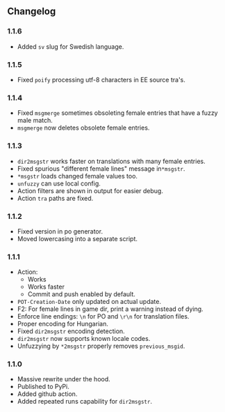 ## Changelog

### 1.1.6
- Added `sv` slug for Swedish language.

### 1.1.5
- Fixed `poify` processing utf-8 characters in EE source tra's.

### 1.1.4
- Fixed `msgmerge` sometimes obsoleting female entries that have a fuzzy male match.
- `msgmerge` now deletes obsolete female entries.

### 1.1.3
- `dir2msgstr` works faster on translations with many female entries.
- Fixed spurious "different female lines" message in`*msgstr`.
- `*msgstr` loads changed female values too.
- `unfuzzy` can use local config.
- Action filters are shown in output for easier debug.
- Action `tra` paths are fixed.

### 1.1.2
- Fixed version in po generator.
- Moved lowercasing into a separate script.

### 1.1.1
- Action:
    - Works
    - Works faster
    - Commit and push enabled by default.
- `POT-Creation-Date` only updated on actual update.
- F2: For female lines in game dir, print a warning instead of dying.
- Enforce line endings: `\n` for PO and `\r\n` for translation files.
- Proper encoding for Hungarian.
- Fixed `dir2msgstr` encoding detection.
- `dir2msgstr` now supports known locale codes.
- Unfuzzying by `*2msgstr` properly removes `previous_msgid`.

### 1.1.0
- Massive rewrite under the hood.
- Published to PyPi.
- Added github action.
- Added repeated runs capability for `dir2msgstr`.
